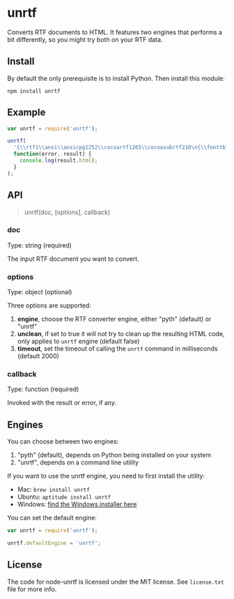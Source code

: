# unrtf

Converts RTF documents to HTML. It features two engines that performs a bit differently, so you might try both on your RTF data.


## Install

By default the only prerequisite is to install Python. Then install this module:

```
npm install unrtf
```


## Example

```js
var unrtf = require('unrtf');

unrtf(
  '{\\rtf1\\ansi\\ansicpg1252\\cocoartf1265\\cocoasubrtf210\n{\\fonttbl\\f0\\fswiss\\fcharset0 Helvetica;}\n{\\colortbl;\\red255\\green255\\blue255;}\n\\paperw11900\\paperh16840\\margl1440\\margr1440\\vieww10800\\viewh8400\\viewkind0\n\\pard\\tx566\\tx1133\\tx1700\\tx2267\\tx2834\\tx3401\\tx3968\\tx4535\\tx5102\\tx5669\\tx6236\\tx6803\\pardirnatural\n\n\\f0\\fs24 \\cf0 Hello, World!\\\n\\\nThis is RTF. :-)}',
  function(error, result) {
    console.log(result.html);
  }
);
```


## API

> unrtf(doc, [options], callback)

### doc
Type: string (required)

The input RTF document you want to convert.

### options
Type: object (optional)

Three options are supported:

1. **engine**, choose the RTF converter engine, either "pyth" (default) or "unrtf"
2. **unclean**, if set to true it will not try to clean up the resulting HTML code, only applies to `unrtf` engine (default false)
3. **timeout**, set the timeout of calling the `unrtf` command in milliseconds (default 2000)

### callback
Type: function (required)

Invoked with the result or error, if any.


## Engines

You can choose between two engines:

 1. "pyth" (default), depends on Python being installed on your system
 2. "unrtf", depends on a command line utility

If you want to use the unrtf engine, you need to first install the utility:

 -  Mac: `brew install unrtf`
 -  Ubuntu: `aptitude install unrtf`
 -  Windows: [find the Windows installer here](http://gnuwin32.sourceforge.net/packages/unrtf.htm)

You can set the default engine:

```javascript
var unrtf = require('unrtf');

unrtf.defaultEngine = 'unrtf';
```


## License

The code for node-unrtf is licensed under the MIT license. See `license.txt` file for more info.
